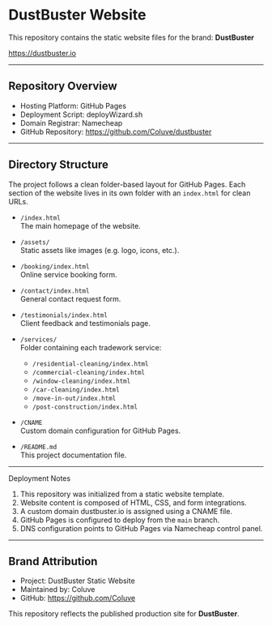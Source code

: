 # DustBuster Website

This repository contains the static website files for the brand: **DustBuster**

https://dustbuster.io

---

## Repository Overview

- Hosting Platform: GitHub Pages
- Deployment Script: deployWizard.sh
- Domain Registrar: Namecheap
- GitHub Repository: https://github.com/Coluve/dustbuster

---

## Directory Structure
The project follows a clean folder-based layout for GitHub Pages. Each section of the website lives in its own folder with an `index.html` for clean URLs.

- `/index.html`  
  The main homepage of the website.

- `/assets/`  
  Static assets like images (e.g. logo, icons, etc.).

- `/booking/index.html`  
  Online service booking form.

- `/contact/index.html`  
  General contact request form.

- `/testimonials/index.html`  
  Client feedback and testimonials page.

- `/services/`  
  Folder containing each tradework service:
  
  - `/residential-cleaning/index.html`  
  - `/commercial-cleaning/index.html`  
  - `/window-cleaning/index.html`  
  - `/car-cleaning/index.html`  
  - `/move-in-out/index.html`  
  - `/post-construction/index.html`

- `/CNAME`  
  Custom domain configuration for GitHub Pages.

- `/README.md`  
  This project documentation file.

---

Deployment Notes

1. This repository was initialized from a static website template.
2. Website content is composed of HTML, CSS, and form integrations.
3. A custom domain dustbuster.io is assigned using a CNAME file.
4. GitHub Pages is configured to deploy from the `main` branch.
5. DNS configuration points to GitHub Pages via Namecheap control panel.

---

## Brand Attribution

- Project: DustBuster Static Website
- Maintained by: Coluve
- GitHub: https://github.com/Coluve

This repository reflects the published production site for **DustBuster**.

